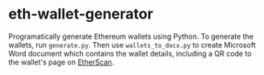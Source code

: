 # eth-wallet-generator
Programatically generate Ethereum wallets using Python. To generate the wallets, run `generate.py`. Then use `wallets_to_docx.py` to create Microsoft Word document which contains the wallet details, including a QR code to the wallet's page on [EtherScan](https://etherscan.io/).